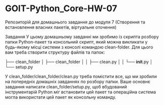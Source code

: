 # GOIT-Python_Core-HW-07

Репозиторій для домашнього завдання до модуля 7 (Створення та встановлення власних пакетів, віртуальне оточення)

  Завдання
У цьому домашньому завданні ми зробимо із скрипта розбору папки Python-пакет та консольний скрипт, який можна викликати у будь-якому місці системи з консолі командою clean-folder. Для цього вам треба створити структуру файлів та папок:

├── clean_folder
│ ├── clean_folder
│ │ ├── clean.py
│ │ └── **init**.py
│ └── setup.py

У clean_folder/clean_folder/clean.py треба помістити все, що ми зробили на попередніх домашніх завданнях по розбору папки. Ваше основнє завдання написати clean_folder/setup.py, щоб вбудований інструментарій Python міг встановити цей пакет та операційна система могла використати цей пакет як консольну команду.
